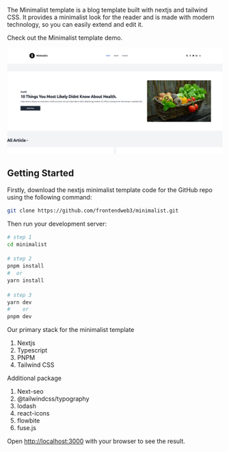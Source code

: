 The Minimalist template is a blog template built with nextjs and tailwind CSS. It provides a minimalist look for the reader and is made with modern technology, so you can easily extend and edit it.

Check out the Minimalist template demo.

[![Demo](/public/frontendweb3.github.io-2.png)](https://frontendweb3.github.io/minimalist/)


## Getting Started

Firstly, download the nextjs minimalist template code for the GitHub repo using the following command:
```bash
git clone https://github.com/frontendweb3/minimalist.git
```
Then run your development server:

```bash
# step 1
cd minimalist

# step 2
pnpm install
#  or 
yarn install

# step 3
yarn dev
#    or
pnpm dev
```


Our primary stack for the minimalist template

1. Nextjs
2. Typescript
3. PNPM
4. Tailwind CSS

Additional package

1. Next-seo
2. @tailwindcss/typography
3. lodash
4. react-icons
5. flowbite
6. fuse.js


Open [http://localhost:3000](http://localhost:3000) with your browser to see the result.

